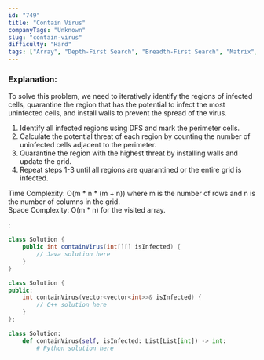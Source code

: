 ```yaml
---
id: "749"
title: "Contain Virus"
companyTags: "Unknown"
slug: "contain-virus"
difficulty: "Hard"
tags: ["Array", "Depth-First Search", "Breadth-First Search", "Matrix", "Simulation"]
---
```


### Explanation:
To solve this problem, we need to iteratively identify the regions of infected cells, quarantine the region that has the potential to infect the most uninfected cells, and install walls to prevent the spread of the virus.

1. Identify all infected regions using DFS and mark the perimeter cells.
2. Calculate the potential threat of each region by counting the number of uninfected cells adjacent to the perimeter.
3. Quarantine the region with the highest threat by installing walls and update the grid.
4. Repeat steps 1-3 until all regions are quarantined or the entire grid is infected.

Time Complexity: O(m * n * (m + n)) where m is the number of rows and n is the number of columns in the grid.  
Space Complexity: O(m * n) for the visited array.

:

```java
class Solution {
    public int containVirus(int[][] isInfected) {
        // Java solution here
    }
}
```

```cpp
class Solution {
public:
    int containVirus(vector<vector<int>>& isInfected) {
        // C++ solution here
    }
};
```

```python
class Solution:
    def containVirus(self, isInfected: List[List[int]) -> int:
        # Python solution here
```